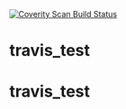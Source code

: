 <a href="https://scan.coverity.com/projects/wdp_travis_test">
  <img alt="Coverity Scan Build Status"
       src="https://scan.coverity.com/projects/12160/badge.svg"/>
</a>


# travis_test

# travis_test
